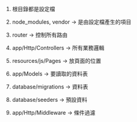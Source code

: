 1. 根目錄都是設定檔
2. node_modules, vendor -> 是由設定檔產生的項目

3. router -> 控制所有路由
4. app/Http/Controllers -> 所有業務邏輯
5. resources/js/Pages -> 放頁面的位置
6. app/Models -> 要讀取的資料表
7. database/migrations -> 資料表
8. database/seeders -> 預設資料
9. app/Http/Middleware -> 條件過濾
